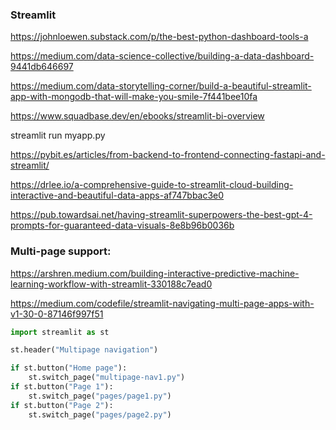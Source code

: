 ### Streamlit

<https://johnloewen.substack.com/p/the-best-python-dashboard-tools-a>

<https://medium.com/data-science-collective/building-a-data-dashboard-9441db646697>

<https://medium.com/data-storytelling-corner/build-a-beautiful-streamlit-app-with-mongodb-that-will-make-you-smile-7f441bee10fa>


<https://www.squadbase.dev/en/ebooks/streamlit-bi-overview>

streamlit run myapp.py

https://pybit.es/articles/from-backend-to-frontend-connecting-fastapi-and-streamlit/

https://drlee.io/a-comprehensive-guide-to-streamlit-cloud-building-interactive-and-beautiful-data-apps-af747bbac3e0

https://pub.towardsai.net/having-streamlit-superpowers-the-best-gpt-4-prompts-for-guaranteed-data-visuals-8e8b96b0036b

### Multi-page support:

https://arshren.medium.com/building-interactive-predictive-machine-learning-workflow-with-streamlit-330188c7ead0

https://medium.com/codefile/streamlit-navigating-multi-page-apps-with-v1-30-0-87146f997f51

```python
import streamlit as st

st.header("Multipage navigation")

if st.button("Home page"):
    st.switch_page("multipage-nav1.py")
if st.button("Page 1"):
    st.switch_page("pages/page1.py")
if st.button("Page 2"):
    st.switch_page("pages/page2.py")
```
